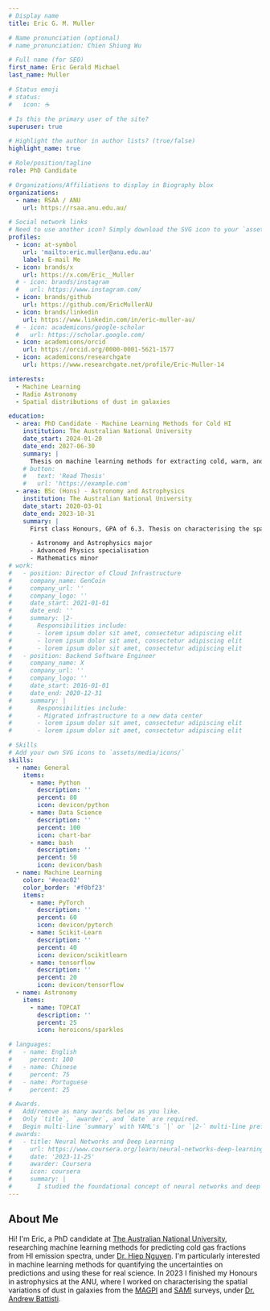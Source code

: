 ```yaml
---
# Display name
title: Eric G. M. Muller

# Name pronunciation (optional)
# name_pronunciation: Chien Shiung Wu

# Full name (for SEO)
first_name: Eric Gerald Michael
last_name: Muller

# Status emoji
# status:
#   icon: ☕️

# Is this the primary user of the site?
superuser: true

# Highlight the author in author lists? (true/false)
highlight_name: true

# Role/position/tagline
role: PhD Candidate

# Organizations/Affiliations to display in Biography blox
organizations:
  - name: RSAA / ANU
    url: https://rsaa.anu.edu.au/

# Social network links
# Need to use another icon? Simply download the SVG icon to your `assets/media/icons/` folder.
profiles:
  - icon: at-symbol
    url: 'mailto:eric.muller@anu.edu.au'
    label: E-mail Me
  - icon: brands/x
    url: https://x.com/Eric__Muller
  # - icon: brands/instagram
  #   url: https://www.instagram.com/
  - icon: brands/github
    url: https://github.com/EricMullerAU
  - icon: brands/linkedin
    url: https://www.linkedin.com/in/eric-muller-au/
  # - icon: academicons/google-scholar
  #   url: https://scholar.google.com/
  - icon: academicons/orcid
    url: https://orcid.org/0000-0001-5621-1577
  - icon: academicons/researchgate
    url: https://www.researchgate.net/profile/Eric-Muller-14

interests:
  - Machine Learning
  - Radio Astronomy
  - Spatial distributions of dust in galaxies

education:
  - area: PhD Candidate - Machine Learning Methods for Cold HI
    institution: The Australian National University
    date_start: 2024-01-20
    date_end: 2027-06-30
    summary: |
      Thesis on machine learning methods for extracting cold, warm, and unstable gas fractions from HI emission spectra. Supervised by [Dr. Hiep Nguyen](https://rsaa.anu.edu.au/people/dr-hiep-nguyen)
    # button:
    #   text: 'Read Thesis'
    #   url: 'https://example.com'
  - area: BSc (Hons) - Astronomy and Astrophysics
    institution: The Australian National University
    date_start: 2020-03-01
    date_end: 2023-10-31
    summary: |
      First class Honours, GPA of 6.3. Thesis on characterising the spatial variation of dust attenuation in galaxies. Supervised by [Dr. Andrew Battisti](https://sites.google.com/view/ajbattisti/home)

      - Astronomy and Astrophysics major
      - Advanced Physics specialisation
      - Mathematics minor
# work:
#   - position: Director of Cloud Infrastructure
#     company_name: GenCoin
#     company_url: ''
#     company_logo: ''
#     date_start: 2021-01-01
#     date_end: ''
#     summary: |2-
#       Responsibilities include:
#       - lorem ipsum dolor sit amet, consectetur adipiscing elit
#       - lorem ipsum dolor sit amet, consectetur adipiscing elit
#       - lorem ipsum dolor sit amet, consectetur adipiscing elit
#   - position: Backend Software Engineer
#     company_name: X
#     company_url: ''
#     company_logo: ''
#     date_start: 2016-01-01
#     date_end: 2020-12-31
#     summary: |
#       Responsibilities include:
#       - Migrated infrastructure to a new data center
#       - lorem ipsum dolor sit amet, consectetur adipiscing elit
#       - lorem ipsum dolor sit amet, consectetur adipiscing elit

# Skills
# Add your own SVG icons to `assets/media/icons/`
skills:
  - name: General
    items:
      - name: Python
        description: ''
        percent: 80
        icon: devicon/python
      - name: Data Science
        description: ''
        percent: 100
        icon: chart-bar
      - name: bash
        description: ''
        percent: 50
        icon: devicon/bash
  - name: Machine Learning
    color: '#eeac02'
    color_border: '#f0bf23'
    items:
      - name: PyTorch
        description: ''
        percent: 60
        icon: devicon/pytorch
      - name: Scikit-Learn
        description: ''
        percent: 40
        icon: devicon/scikitlearn
      - name: tensorflow
        description: ''
        percent: 20
        icon: devicon/tensorflow
  - name: Astronomy
    items:
      - name: TOPCAT
        description: ''
        percent: 25
        icon: heroicons/sparkles

# languages:
#   - name: English
#     percent: 100
#   - name: Chinese
#     percent: 75
#   - name: Portuguese
#     percent: 25

# Awards.
#   Add/remove as many awards below as you like.
#   Only `title`, `awarder`, and `date` are required.
#   Begin multi-line `summary` with YAML's `|` or `|2-` multi-line prefix and indent 2 spaces below.
# awards:
#   - title: Neural Networks and Deep Learning
#     url: https://www.coursera.org/learn/neural-networks-deep-learning
#     date: '2023-11-25'
#     awarder: Coursera
#     icon: coursera
#     summary: |
#       I studied the foundational concept of neural networks and deep learning. By the end, I was familiar with the significant technological trends driving the rise of deep learning; build, train, and apply fully connected deep neural networks; implement efficient (vectorized) neural networks; identify key parameters in a neural network’s architecture; and apply deep learning to your own applications.
---
```


## About Me

Hi! I'm Eric, a PhD candidate at [The Australian National University](https://rsaa.anu.edu.au/people/eric-muller), researching machine learning methods for predicting cold gas fractions from HI emission spectra, under [Dr. Hiep Nguyen](https://rsaa.anu.edu.au/people/dr-hiep-nguyen). I'm particularly interested in machine learning methods for quantifying the uncertainties on predictions and using these for real science. In 2023 I finished my Honours in astrophysics at the ANU, where I worked on characterising the spatial variations of dust in galaxies from the [MAGPI](https://magpisurvey.org/index.html) and [SAMI](https://sami-survey.org/) surveys, under [Dr. Andrew Battisti](https://sites.google.com/view/ajbattisti/home).
